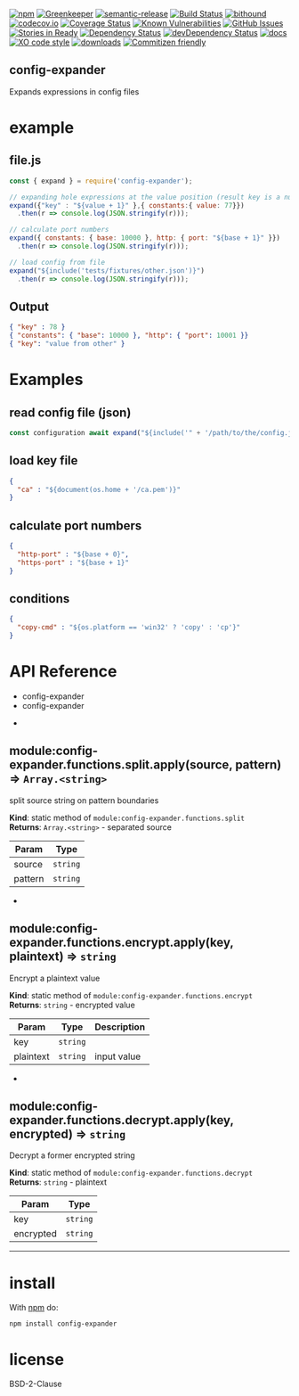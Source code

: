 [![npm](https://img.shields.io/npm/v/config-expander.svg)](https://www.npmjs.com/package/config-expander)
[![Greenkeeper](https://badges.greenkeeper.io/arlac77/config-expander.svg)](https://greenkeeper.io/)
[![semantic-release](https://img.shields.io/badge/%20%20%F0%9F%93%A6%F0%9F%9A%80-semantic--release-e10079.svg)](https://github.com/arlac77/config-expander)
[![Build Status](https://secure.travis-ci.org/arlac77/config-expander.png)](http://travis-ci.org/arlac77/config-expander)
[![bithound](https://www.bithound.io/github/arlac77/config-expander/badges/score.svg)](https://www.bithound.io/github/arlac77/config-expander)
[![codecov.io](http://codecov.io/github/arlac77/config-expander/coverage.svg?branch=master)](http://codecov.io/github/arlac77/config-expander?branch=master)
[![Coverage Status](https://coveralls.io/repos/arlac77/config-expander/badge.svg)](https://coveralls.io/r/arlac77/config-expander)
[![Known Vulnerabilities](https://snyk.io/test/github/arlac77/config-expander/badge.svg)](https://snyk.io/test/github/arlac77/config-expander)
[![GitHub Issues](https://img.shields.io/github/issues/arlac77/config-expander.svg?style=flat-square)](https://github.com/arlac77/config-expander/issues)
[![Stories in Ready](https://badge.waffle.io/arlac77/config-expander.svg?label=ready&title=Ready)](http://waffle.io/arlac77/config-expander)
[![Dependency Status](https://david-dm.org/arlac77/config-expander.svg)](https://david-dm.org/arlac77/config-expander)
[![devDependency Status](https://david-dm.org/arlac77/config-expander/dev-status.svg)](https://david-dm.org/arlac77/config-expander#info=devDependencies)
[![docs](http://inch-ci.org/github/arlac77/config-expander.svg?branch=master)](http://inch-ci.org/github/arlac77/config-expander)
[![XO code style](https://img.shields.io/badge/code_style-XO-5ed9c7.svg)](https://github.com/sindresorhus/xo)
[![downloads](http://img.shields.io/npm/dm/config-expander.svg?style=flat-square)](https://npmjs.org/package/config-expander)
[![Commitizen friendly](https://img.shields.io/badge/commitizen-friendly-brightgreen.svg)](http://commitizen.github.io/cz-cli/)

config-expander
-------------------
Expands expressions in config files

# example

## file.js

```js
const { expand } = require('config-expander');

// expanding hole expressions at the value position (result key is a number)
expand({"key" : "${value + 1}" },{ constants:{ value: 77}})
  .then(r => console.log(JSON.stringify(r)));

// calculate port numbers
expand({ constants: { base: 10000 }, http: { port: "${base + 1}" }})
  .then(r => console.log(JSON.stringify(r)));

// load config from file
expand("${include('tests/fixtures/other.json')}")
  .then(r => console.log(JSON.stringify(r)));
```

## Output
```json
{ "key" : 78 }
{ "constants": { "base": 10000 }, "http": { "port": 10001 }}
{ "key": "value from other" }
```


# Examples
## read config file (json)
```js
const configuration await expand("${include('" + '/path/to/the/config.json' + "')}")
```

## load key file
```json
{
  "ca" : "${document(os.home + '/ca.pem')}"
}
```

## calculate port numbers
```json
{
  "http-port" : "${base + 0}",
  "https-port" : "${base + 1}"
}
```

## conditions
```json
{
  "copy-cmd" : "${os.platform == 'win32' ? 'copy' : 'cp'}"
}
```

# API Reference
- config-expander
- config-expander

* <a name="module_config-expander.functions.split.apply"></a>

## module:config-expander.functions.split.apply(source, pattern) ⇒ <code>Array.&lt;string&gt;</code>
split source string on pattern boundaries

**Kind**: static method of <code>module:config-expander.functions.split</code>  
**Returns**: <code>Array.&lt;string&gt;</code> - separated source  

| Param | Type |
| --- | --- |
| source | <code>string</code> | 
| pattern | <code>string</code> | 


* <a name="module_config-expander.functions.encrypt.apply"></a>

## module:config-expander.functions.encrypt.apply(key, plaintext) ⇒ <code>string</code>
Encrypt a plaintext value

**Kind**: static method of <code>module:config-expander.functions.encrypt</code>  
**Returns**: <code>string</code> - encrypted value  

| Param | Type | Description |
| --- | --- | --- |
| key | <code>string</code> |  |
| plaintext | <code>string</code> | input value |


* <a name="module_config-expander.functions.decrypt.apply"></a>

## module:config-expander.functions.decrypt.apply(key, encrypted) ⇒ <code>string</code>
Decrypt a former encrypted string

**Kind**: static method of <code>module:config-expander.functions.decrypt</code>  
**Returns**: <code>string</code> - plaintext  

| Param | Type |
| --- | --- |
| key | <code>string</code> | 
| encrypted | <code>string</code> | 


* * *

# install

With [npm](http://npmjs.org) do:

```shell
npm install config-expander
```

# license

BSD-2-Clause
